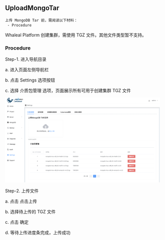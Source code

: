 ## UploadMongoTar

```
上传 MongoDB Tar 前，需阅读以下材料：
 - Procedure
```

Whaleal Platform 创建集群，需使用 TGZ 文件。其他文件类型暂不支持。

### Procedure

Step-1. 进入导航目录

a. 进入页面左侧导航栏

b. 点击 Settings 选项按钮

c. 选择 介质包管理 选项，页面展示所有可用于创建集群 TGZ 文件



![1](../../../../images/whalealPlatformImages/UploadMongoDBTARfile.png)





Step-2. 上传文件

a. 点击 点击上传

b. 选择待上传的 TGZ 文件

c. 点击 确定

d. 等待上传进度条完成，上传成功

